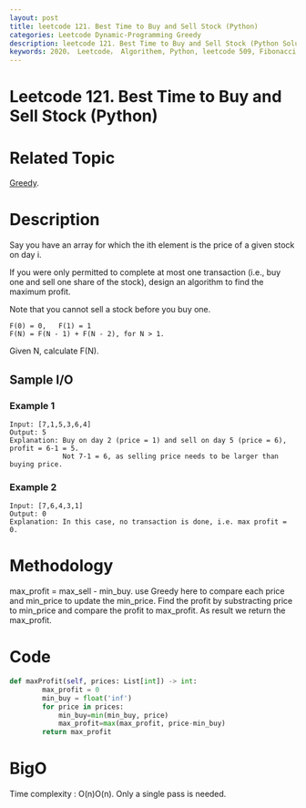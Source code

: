 ```yaml
---
layout: post
title: leetcode 121. Best Time to Buy and Sell Stock (Python)
categories: Leetcode Dynamic-Programming Greedy
description: leetcode 121. Best Time to Buy and Sell Stock (Python Solution)
keywords: 2020， Leetcode， Algorithem, Python, leetcode 509, Fibonacci Number, zhenyu, Greedy
---
```


# Leetcode 121. Best Time to Buy and Sell Stock (Python)

# Related Topic
<a href="/categories/#Dynamic-Programming" target="_blank"> Greedy</a>.

# Description
Say you have an array for which the ith element is the price of a given stock on day i.

If you were only permitted to complete at most one transaction (i.e., buy one and sell one share of the stock), design an algorithm to find the maximum profit.

Note that you cannot sell a stock before you buy one.
```
F(0) = 0,   F(1) = 1
F(N) = F(N - 1) + F(N - 2), for N > 1.
```
Given N, calculate F(N).

## Sample I/O
### Example 1
```
Input: [7,1,5,3,6,4]
Output: 5
Explanation: Buy on day 2 (price = 1) and sell on day 5 (price = 6), profit = 6-1 = 5.
             Not 7-1 = 6, as selling price needs to be larger than buying price.
```

### Example 2
```
Input: [7,6,4,3,1]
Output: 0
Explanation: In this case, no transaction is done, i.e. max profit = 0.
```

# Methodology
max_profit = max_sell - min_buy. use Greedy here to compare each price and min_price to update the min_price. Find the profit by substracting price to min_price and compare the profit to max_profit. As result we return the max_profit.


# Code

```python
def maxProfit(self, prices: List[int]) -> int:
        max_profit = 0
        min_buy = float('inf')
        for price in prices:
            min_buy=min(min_buy, price)
            max_profit=max(max_profit, price-min_buy)
        return max_profit
```

# BigO
Time complexity : O(n)O(n). Only a single pass is needed.
